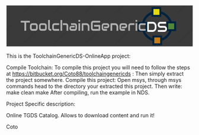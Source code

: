 ![ToolchainGenericDS](img/TGDS-Logo.png)

This is the ToolchainGenericDS-OnlineApp project:

Compile Toolchain: To compile this project you will need to follow the steps at https://bitbucket.org/Coto88/toolchaingenericds : Then simply extract the project somewhere.
Compile this project: Open msys, through msys commands head to the directory your extracted this project. Then write: make clean make
After compiling, run the example in NDS.

Project Specific description: 

Online TGDS Catalog. Allows to download content and run it!

Coto
